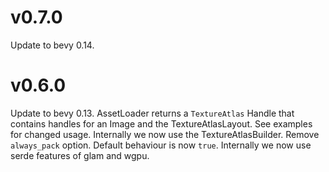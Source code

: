 v0.7.0
================================================================================================================================
Update to bevy 0.14.

v0.6.0
================================================================================================================================
Update to bevy 0.13.
AssetLoader returns a `TextureAtlas` Handle that contains handles for an Image and the TextureAtlasLayout. See examples for
changed usage.
Internally we now use the TextureAtlasBuilder.
Remove `always_pack` option. Default behaviour is now `true`.
Internally we now use serde features of glam and wgpu.
